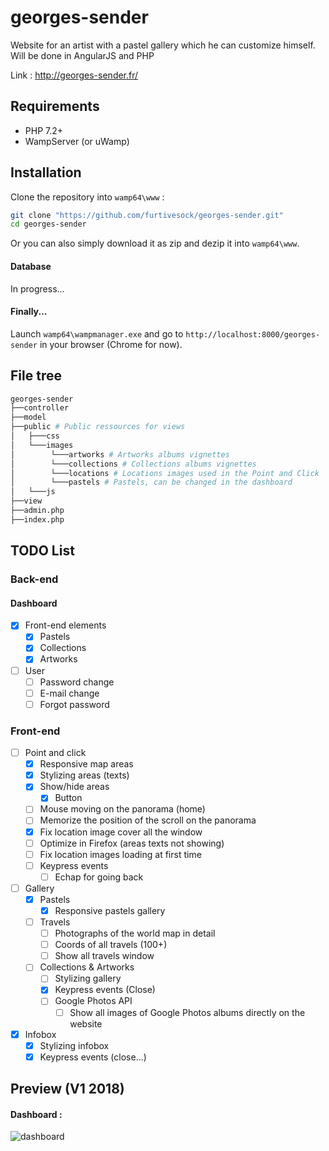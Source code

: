 # georges-sender
Website for an artist with a pastel gallery which he can customize himself. Will be done in AngularJS and PHP

Link : http://georges-sender.fr/

## Requirements

- PHP 7.2+
- WampServer (or uWamp)

## Installation

Clone the repository into `wamp64\www` :
```sh
git clone "https://github.com/furtivesock/georges-sender.git"
cd georges-sender 
```

Or you can also simply download it as zip and dezip it into `wamp64\www`.

#### Database 
In progress...

#### Finally...

Launch `wamp64\wampmanager.exe` and go to `http://localhost:8000/georges-sender` in your browser (Chrome for now).

## File tree
```sh
georges-sender
├──controller
├──model
├──public # Public ressources for views
│   ├───css
│   └───images
│        └───artworks # Artworks albums vignettes
│        └───collections # Collections albums vignettes
│        └───locations # Locations images used in the Point and Click
│        └───pastels # Pastels, can be changed in the dashboard
│   └───js
├──view
├──admin.php
├──index.php
```

## TODO List

### Back-end

#### Dashboard

- [X] Front-end elements
  - [X] Pastels
  - [X] Collections
  - [X] Artworks
- [ ] User
  - [ ] Password change
  - [ ] E-mail change
  - [ ] Forgot password

### Front-end

- [ ] Point and click
  - [X] Responsive map areas
  - [X] Stylizing areas (texts)
  - [X] Show/hide areas
    - [X] Button
  - [ ] Mouse moving on the panorama (home)
  - [ ] Memorize the position of the scroll on the panorama
  - [X] Fix location image cover all the window
  - [ ] Optimize in Firefox (areas texts not showing)
  - [ ] Fix location images loading at first time
  - [ ] Keypress events
    - [ ] Echap for going back
- [ ] Gallery
  - [X] Pastels
    - [X] Responsive pastels gallery
  - [ ] Travels
    - [ ] Photographs of the world map in detail
    - [ ] Coords of all travels (100+)
    - [ ] Show all travels window
  - [ ] Collections & Artworks
    - [ ] Stylizing gallery
    - [X] Keypress events (Close)
    - [ ] Google Photos API
      - [ ] Show all images of Google Photos albums directly on the website
- [X] Infobox
  - [X] Stylizing infobox
  - [X] Keypress events (close...)

## Preview (V1 2018)

#### Dashboard :
![dashboard](https://nsa39.casimages.com/img/2018/08/13/18081306072280291.gif)
